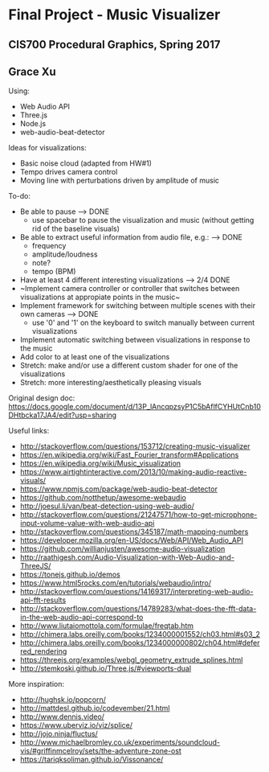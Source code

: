 # Final Project - Music Visualizer
## CIS700 Procedural Graphics, Spring 2017
## Grace Xu 

Using:
- Web Audio API
- Three.js
- Node.js 
- web-audio-beat-detector

Ideas for visualizations: 
- Basic noise cloud (adapted from HW#1)
- Tempo drives camera control 
- Moving line with perturbations driven by amplitude of music

To-do:
- Be able to pause --> DONE 
	- use spacebar to pause the visualization and music (without getting rid of the baseline visuals)
- Be able to extract useful information from audio file, e.g.: --> DONE
	- frequency
	- amplitude/loudness
	- note?
	- tempo (BPM)
- Have at least 4 different interesting visualizations --> 2/4 DONE 
- ~Implement camera controller or controller that switches between visualizations at appropiate points in the music~
- Implement framework for switching between multiple scenes with their own cameras --> DONE 
	- use '0' and '1' on the keyboard to switch manually between current visualizations 
- Implement automatic switching between visualizations in response to the music 
- Add color to at least one of the visualizations
- Stretch: make and/or use a different custom shader for one of the visualizations
- Stretch: more interesting/aesthetically pleasing visuals

Original design doc: https://docs.google.com/document/d/13P_lAncqpzsyP1C5bAflfCYHUtCnb10DHtbcka17JA4/edit?usp=sharing

Useful links: 
- http://stackoverflow.com/questions/153712/creating-music-visualizer
- https://en.wikipedia.org/wiki/Fast_Fourier_transform#Applications
- https://en.wikipedia.org/wiki/Music_visualization
- https://www.airtightinteractive.com/2013/10/making-audio-reactive-visuals/
- https://www.npmjs.com/package/web-audio-beat-detector
- https://github.com/notthetup/awesome-webaudio
- http://joesul.li/van/beat-detection-using-web-audio/
- http://stackoverflow.com/questions/21247571/how-to-get-microphone-input-volume-value-with-web-audio-api
- http://stackoverflow.com/questions/345187/math-mapping-numbers
- https://developer.mozilla.org/en-US/docs/Web/API/Web_Audio_API
- https://github.com/willianjusten/awesome-audio-visualization
- http://raathigesh.com/Audio-Visualization-with-Web-Audio-and-ThreeJS/
- https://tonejs.github.io/demos
- https://www.html5rocks.com/en/tutorials/webaudio/intro/
- http://stackoverflow.com/questions/14169317/interpreting-web-audio-api-fft-results
- http://stackoverflow.com/questions/14789283/what-does-the-fft-data-in-the-web-audio-api-correspond-to
- http://www.liutaiomottola.com/formulae/freqtab.htm
- http://chimera.labs.oreilly.com/books/1234000001552/ch03.html#s03_2
- http://chimera.labs.oreilly.com/books/1234000000802/ch04.html#deferred_rendering
- https://threejs.org/examples/webgl_geometry_extrude_splines.html
- http://stemkoski.github.io/Three.js/#viewports-dual

More inspiration:
- http://hughsk.io/popcorn/
- http://mattdesl.github.io/codevember/21.html
- http://www.dennis.video/ 
- https://www.uberviz.io/viz/splice/
- http://jojo.ninja/fluctus/
- http://www.michaelbromley.co.uk/experiments/soundcloud-vis/#griffinmcelroy/sets/the-adventure-zone-ost
- https://tariqksoliman.github.io/Vissonance/
